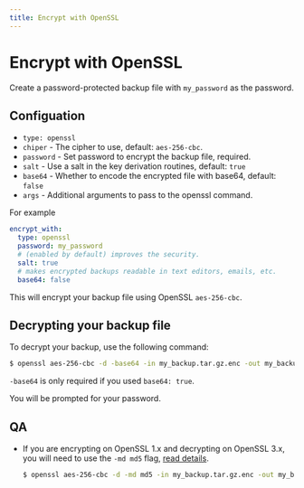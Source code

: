 ```yaml
---
title: Encrypt with OpenSSL
---
```


# Encrypt with OpenSSL

Create a password-protected backup file with `my_password` as the password.

## Configuation

- `type: openssl`
- `chiper` - The cipher to use, default: `aes-256-cbc`.
- `password` - Set password to encrypt the backup file, required.
- `salt` - Use a salt in the key derivation routines, default: `true`
- `base64` - Whether to encode the encrypted file with base64, default: `false`
- `args` - Additional arguments to pass to the openssl command.

For example

```yml
encrypt_with:
  type: openssl
  password: my_password
  # (enabled by default) improves the security.
  salt: true
  # makes encrypted backups readable in text editors, emails, etc.
  base64: false
```

This will encrypt your backup file using OpenSSL `aes-256-cbc`.

## Decrypting your backup file

To decrypt your backup, use the following command:

```bash
$ openssl aes-256-cbc -d -base64 -in my_backup.tar.gz.enc -out my_backup.tar.gz
```

`-base64` is only required if you used `base64: true`.

You will be prompted for your password.

## QA

- If you are encrypting on OpenSSL 1.x and decrypting on OpenSSL 3.x, you will need to use the `-md md5` flag, [read details](https://stackoverflow.com/questions/39637388/encryption-decryption-doesnt-work-well-between-two-different-openssl-versions).

  ```bash
  $ openssl aes-256-cbc -d -md md5 -in my_backup.tar.gz.enc -out my_backup.tar.gz
  ```
